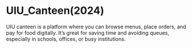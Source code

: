 # UIU_Canteen(2024)
UIU canteen is a platform where you can browse menus, place orders, and pay for food digitally. It’s great for saving time and avoiding queues, especially in schools, offices, or busy institutions.
